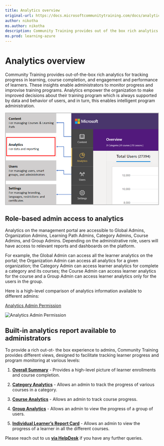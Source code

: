 ```yaml
---
title: Analytics overview
original-url: https://docs.microsoftcommunitytraining.com/docs/analytics-overview
author: nikotha
ms.author: nikotha
description: Community Training provides out of the box rich analytics for tracking progress in learning, course completion and engagement and performance of learners.
ms.prod: learning-azure
---
```


# Analytics overview

Community Training provides out-of-the-box rich analytics for tracking progress in learning, course completion, and engagement and performance of learners. These insights enable administrators to monitor progress and improvise training programs. Analytics empower the organization to make improved decisions about their training program which is always supported by data and behavior of users, and in turn, this enables intelligent program administration.

![smart program administration](../media/image%28430%29.png)

## Role-based admin access to analytics

Analytics on the management portal are accessible to Global Admins, Organization Admins, Learning Path Admins, Category Admins, Course Admins, and Group Admins. Depending on the administrative role, users will have access to relevant reports and dashboards on the platform.

For example, the Global Admin can access all the learner analytics on the portal; the Organization Admin can access all analytics for a given organization; the Category Admin can access learner analytics for complete a category and its courses; the Course Admin can access learner analytics for the course and a Group Admin can access learner analytics only for the users in the group.

Here is a high-level comparison of analytics information available to different admins:

[comment]: <* [Analytics Topics](../media/Analytics%20Topics.pdf) >
[Analytics Admin Permission](https://github.com/MicrosoftDocs/microsoft-community-training/files/6915937/Analytics.Admin.Permission.pdf)

![Analytics Admin Permission](https://user-images.githubusercontent.com/88087980/127873799-0f25e9a7-bed3-4064-9018-6e470126a334.jpg)

## Built-in analytics report available to administrators

To provide a rich out-ot- the box experience to admins, Community Training provides different views, designed to facilitate tracking learner progress and program monitoring at various levels:

1. [**Overall Summary**](./in-built-reports/overall-summary.md) - Provides a high-level picture of learner enrollments and course completion.

2. [**Category Analytics**](./in-built-reports/category-view-report.md) - Allows an admin to track the progress of various courses in a category.

3. [**Course Analytics**](./in-built-reports/course-view-report.md) - Allows an admin to track course progress.

4. [**Group Analytics**](./in-built-reports/group-view-report.md) - Allows an admin to view the progress of a group of users.

5. [**Individual Learner’s Report Card**](./in-built-reports/learner-report-card-view.md) - Allows an admin to view the progress of a learner in all the different courses.

<!-- ## Advanced Search in Analytics

Community Training also provides administrators the capability to search for specific records from the entire repository of analytics available in in-built reports. This is available at various levels, such as Category View, Course View, and Learner View.

### Steps to search analytics

1. On the Community Training portal, after signing in, switch to administrator view and select the **Analytics** tab from the left navigation pane.
1. Scroll down to the **Categories/ Courses** section and provide the string to be searched.

   > [!Note]  
   > User search input string should have minimum length of 3 characters.

1. If you further need to drill down to the Course level, select the relevant Category (as shown below) and search for the string from the **Course Name**.

   ![image.png](../media/image%28457%29.png)

1. You can further advance the search into the specific course by selecting the relevant course (as shown below) and search for either **Learner Name** or **Learner Id** in the search bar provided.

![image.png](../media/image%28458%29.png)

1. In case you to switch back to the broader level of content, you may do so using the navigation path available on the top.

   ![image.png](../media/image%28459%29.png)-->


Please reach out to us [**via HelpDesk**](https://aka.ms/cthelpdesk) if you have any further queries.
